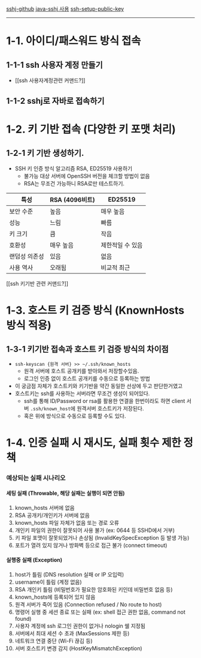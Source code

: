 [sshj-github](https://github.com/hierynomus/sshj)
[java-sshj 사용](https://www.baeldung.com/java-sshj-ssh-library)
[ssh-setup-public-key](https://www.baeldung.com/linux/ssh-setup-public-key-auth)
****
# 1-1. 아이디/패스워드 방식 접속
## 1-1-1 ssh 사용자 계정 만들기
- [[ssh 사용자계정관련 커맨드?]]
## 1-1-2 sshj로 자바로 접속하기

# 1-2. 키 기반 접속 (다양한 키 포맷 처리)
## 1-2-1 키 기반 생성하기.
- SSH 키 인증 방식 알고리즘 RSA, ED25519 사용하기
	- 불가능 대상 서버에 OpenSSH 버전을 체크할 방법이 없음
	- RSA는 무조건 가능하니 RSA로만 테스트하기.

| 특성      | RSA (4096비트) | ED25519   |
| ------- | ------------ | --------- |
| 보안 수준   | 높음           | 매우 높음     |
| 성능      | 느림           | 빠름        |
| 키 크기    | 큼            | 작음        |
| 호환성     | 매우 높음        | 제한적일 수 있음 |
| 랜덤성 의존성 | 있음           | 없음        |
| 사용 역사   | 오래됨          | 비교적 최근    |
[[ssh 키기반 관련 커맨드?]]

# 1-3. 호스트 키 검증 방식 (KnownHosts 방식 적용)
## 1-3-1 키기반 접속과 호스트 키 검증 방식의 차이점
- `ssh-keyscan {원격 서버} >> ~/.ssh/known_hosts`
	- 원격 서버에 호스트 공개키를 받아와서 저장할수있음.
	- 로그인 인증 없이 호스트 공개키를 수동으로 등록하는 방법
- 이 궁금점 자체가 호스트키와 키기반을 약간 동일한 선상에 두고 판단한거였고
- 호스트키는 ssh를 사용하는 서버라면 무조건 생성이 되어있다.
	- ssh를 통해 ID/Password or rsa를 활용한 연결을 한번이라도 하면 client 서버 `.ssh/known_host`에 원격서버 호스트키가 저장된다.
	- 혹은 위에 방식으로 수동으로 등록할 수도 있다.
# 1-4. 인증 실패 시 재시도, 실패 횟수 제한 정책
### 예상되는 실패 시나리오
#### 세팅 실패 (Throwable, 해당 실패는 실행이 되면 안됨)
1. known_hosts 서버에 없음
2. RSA 공개키/개인키가 서버에 없음
3. known_hosts 파일 자체가 없음 또는 경로 오류
4. 개인키 파일의 권한이 잘못되어 사용 불가 (ex: 0644 등 SSHD에서 거부)
5. 키 파일 포맷이 잘못되었거나 손상됨 (InvalidKeySpecException 등 발생 가능)
6. 포트가 열려 있지 않거나 방화벽 등으로 접근 불가 (connect timeout)
    
#### 실행중 실패 (Exception)
1. host가 틀림 (DNS resolution 실패 or IP 오입력)
2. username이 틀림 (계정 없음)
3. RSA 개인키 틀림 (비밀번호가 필요한 암호화된 키인데 비밀번호 없음 등)
4. known_hosts에 등록되어 있지 않음
5. 원격 서버가 죽어 있음 (Connection refused / No route to host)
6. 명령어 실행 중 세션 종료 또는 실패 (ex: shell 접근 권한 없음, command not found)
7. 사용자 계정에 ssh 로그인 권한이 없거나 nologin 쉘 지정됨
8. 서버에서 최대 세션 수 초과 (MaxSessions 제한 등)
9. 네트워크 연결 중단 (Wi-Fi 끊김 등)
10. 서버 호스트키 변경 감지 (HostKeyMismatchException)
